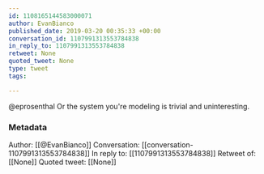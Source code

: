 ```yaml
---
id: 1108165144583000071
author: EvanBianco
published_date: 2019-03-20 00:35:33 +00:00
conversation_id: 1107991313553784838
in_reply_to: 1107991313553784838
retweet: None
quoted_tweet: None
type: tweet
tags:

---
```


@eprosenthal Or the system you're modeling is trivial and uninteresting.

### Metadata

Author: [[@EvanBianco]]
Conversation: [[conversation-1107991313553784838]]
In reply to: [[1107991313553784838]]
Retweet of: [[None]]
Quoted tweet: [[None]]
